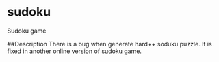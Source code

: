 sudoku
======

Sudoku game  

##Description
There is a bug when generate hard++ soduku puzzle. It is fixed in another online version of sudoku game.  


